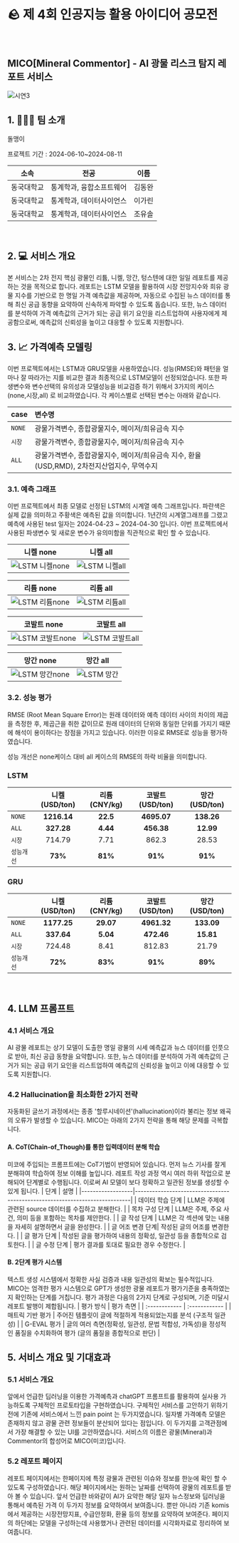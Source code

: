   # 🪨 제 4회 인공지능 활용 아이디어 공모전
<br>

## MICO[Mineral Commentor] - AI 광물 리스크 탐지 레포트 서비스 
![시연3](https://github.com/dongwan97/BI_competition/assets/122766043/eb5089ed-386d-47db-8bf0-fa7788393cd8)


## 1. 🏃🏻‍♂️ 팀 소개
<p> 돌맹이 </p>
<p>프로젝트 기간 : 2024-06-10~2024-08-11</p>

|    소속    |          전공           |  이름  |
| :--------: | :---------------------: | :----: |
| 동국대학교 | 통계학과, 융합소프트웨어 | 김동완 |
| 동국대학교 | 통계학과, 데이터사이언스 | 이가린 |
| 동국대학교 | 통계학과, 데이터사이언스 | 조유솔 |
<br>

## 2. 💻 서비스 개요
본 서비스는 2차 전지 핵심 광물인 리튬, 니켈, 망간, 텅스텐에 대한 일일 레포트를 제공하는 것을 목적으로 합니다. 레포트는 LSTM 모델을 활용하여 시장 전망지수와 희유 광물 지수를 기반으로 한 명일 가격 예측값을 제공하며, 자동으로 수집된 뉴스 데이터를 통해 최신 공급 동향을 요약하여 신속하게 파악할 수 있도록 돕습니다. 또한, 뉴스 데이터를 분석하여 가격 예측값의 근거가 되는 공급 위기 요인을 리스트업하여 사용자에게 제공함으로써, 예측값의 신뢰성을 높이고 대응할 수 있도록 지원합니다. 
<br>

## 3. 📈 가격예측 모델링
이번 프로젝트에서는 LSTM과 GRU모델을 사용하였습니다. 성능(RMSE)와 패턴을 얼마나 잘 따라가는 지를 비교한 결과 최종적으로 LSTM모델이 선정되었습니다. 또한 파생변수와 변수선택의 유의성과 모델성능을 비교검증 하기 위해서 3가지의 케이스(none,시장,all) 로 비교하였습니다. 각 케이스별로 선택된 변수는 아래와 같습니다.

| case | 변수명 |
| :----- | :----- |
| `NONE` | 광물가격변수, 종합광물지수, 메이저/희유금속 지수 | 
| `시장` | 광물가격변수, 종합광물지수, 메이저/희유금속 지수 | 
| `ALL` | 광물가격변수, 종합광물지수, 메이저/희유금속 지수, 환율(USD,RMD), 2차전지산업지수, 무역수지 | 


### 3.1. 예측 그래프
이번 프로젝트에서 최종 모델로 선정된 LSTM의 시계열 예측 그래프입니다. 파란색은 실제 값을 의미하고 주황색은 예측된 값을 의미합니다. 1년간의 시계열그래프를 그렸고 예측에 사용된 test 일자는 2024-04-23 ~ 2024-04-30 입니다. 이번 프로젝트에서 사용된 파생변수 및 새로운 변수가 유의미함을 직관적으로 확인 할 수 있습니다. 

| 니켈 none | 니켈 all |
| :-----: | :-----: |
![LSTM 니켈none](https://github.com/dongwan97/BI_competition/assets/122766043/a65052ac-940b-4790-9c3e-ed99896a1fd7) | ![LSTM 니켈all](https://github.com/dongwan97/BI_competition/assets/122766043/c0e8fbb7-61cc-4a6a-89ef-eb11ba4b3ee5) 

| 리튬 none | 리튬 all |
| :-----: | :-----: |
![LSTM 리튬none](https://github.com/dongwan97/BI_competition/assets/122766043/07eed9a5-9b2f-4eed-91ae-0d08fa223f00) | ![LSTM 리튬all](https://github.com/dongwan97/BI_competition/assets/122766043/67e435cd-9a1d-4058-9ab5-b994b624806c) 

| 코발트 none | 코발트 all |
| :-----: | :-----: |
![LSTM 코발트none](https://github.com/dongwan97/BI_competition/assets/122766043/69e85f61-d8b5-477b-8dff-1378b5e40895) | ![LSTM 코발트all](https://github.com/dongwan97/BI_competition/assets/122766043/f23bc74a-4a89-43f3-90c9-6a54a0bfeb41)

| 망간 none | 망간 all |
| :-----: | :-----: |
![LSTM 망간none](https://github.com/dongwan97/BI_competition/assets/122766043/9ce7b8be-e1f5-43e8-946e-505c6fcf5b2c) | ![LSTM 망간](https://github.com/dongwan97/BI_competition/assets/122766043/86e42256-5ffc-4eef-b2dc-e7b37d3dd764)


### 3.2. 성능 평가
RMSE (Root Mean Square Error)는 원래 데이터와 예측 데이터 사이의 차이의 제곱을 측정한 후, 제곱근을 취한 값이므로 원래 데이터의 단위와 동일한 단위를 가지기 때문에 해석이 용이하다는 장점을 가지고 있습니다. 이러한 이유로 RMSE로 성능을 평가하였습니다.

성능 개선은 none케이스 대비 all 케이스의 RMSE의 하락 비율을 의미합니다.

### LSTM
|        |  니켈(USD/ton)  |  리튬(CNY/kg)  | 코발트(USD/ton) | 망간(USD/ton) |
| :----- | :-----: | :----: | :----: | :----: |
| `NONE` | **1216.14** | **22.5** | **4695.07** | **138.26** |
| `ALL` | **327.28** | **4.44** | **456.38** | **12.99** |
| `시장` | 714.79 | 7.71 | 862.3 | 28.53 |
| `성능개선` | **73%** | **81%** | **91%** | **91%** | 

### GRU
|        |  니켈(USD/ton)  |  리튬(CNY/kg)  | 코발트(USD/ton) | 망간(USD/ton) |
| :----- | :-----: | :----: | :----: | :----: |
| `NONE` | **1177.25** | **29.07** | **4961.32** | **133.09** |
| `ALL` | **337.64** | **5.04** | **472.46** | **15.81** |
| `시장` | 724.48 | 8.41 | 812.83 | 21.79 |
| `성능개선` | **72%** | **83%** | **91%** | **89%** | 
<br>

## 4. LLM 프롬프트 
### 4.1 서비스 개요 
AI 광물 레포트는 상기 모델이 도출한 명일 광물의 시세 예측값과 뉴스 데이터를 인풋으로 받아, 최신 공급 동향을 요약합니다. 또한, 뉴스 데이터를 분석하여 가격 예측값의 근거가 되는 공급 위기 요인을 리스트업하여 예측값의 신뢰성을 높이고 이에 대응할 수 있도록 지원합니다.
### 4.2 Hallucination을 최소화한 2가지 전략
자동화된 글쓰기 과정에서는 종종 '할루시네이션'(hallucination)이라 불리는 정보 왜곡의 오류가 발생할 수 있습니다. MICO는 아래의 2가지 전략을 통해 해당 문제를 극복합니다. 
#### A. CoT(Chain-of_Though)를 통한 입력데이터 분해 학습
미코에 주입되는 프롬프트에는 CoT기법이 반영되어 있습니다. 먼저 뉴스 기사를 잘게 분해햐여 학습하여 정보 이해를 높입니다. 레포트 작성 과정 역시 여러 하위 작업으로 분해되어 단계별로 수행됩니다. 이로써 AI 모델이 보다 정확하고 일관된 정보를 생성할 수 있게 됩니다. 
| 단계             | 설명                                                                       |
|------------------|----------------------------------------------------------------------------|
| 데이터 학습 단계 | LLM은 주제에 관련된 source 데이터를 수집하고 분해한다.                    |
| 목차 구성 단계   | LLM은 주제, 주요 사건, 의미 등을 포함하는 목차를 제안한다.               |
| 글 작성 단계     | LLM은 각 섹션에 맞는 내용을 자세히 설명하면서 글을 완성한다.             |
| 글 어조 변경 단계| 작성된 글의 어조를 변경한다.                                               |
| 글 평가 단계     | 작성된 글을 평가하여 내용의 정확성, 일관성 등을 종합적으로 검토한다.     |
| 글 수정 단계     | 평가 결과를 토대로 필요한 경우 수정한다.                                  |

#### B. 2단계 평가 시스템 
텍스트 생성 시스템에서 정확한 사실 검증과 내용 일관성의 확보는 필수적입니다. MICO는 엄격한 평가 시스템으로 GPT가 생성한 광물 레포트가 평가기준을 충족하였는지 확인하는 단계를 거칩니다. 
평가 과정은 다음의 2가지 단계로 구성되며, 기준 미달시 레포트 발행이 제합됩니다. 
|    평가 방식    |    평가 측면    | 
| :------------ | :------------ |
|    매트릭 기반 평가    |    주어진 템플릿이 글에 적절하게 적용되었는지를 분석 (구조적 일관성)    |
|    G-EVAL 평가    |    글의 여러 측면(정확성, 일관성, 문법 적합성, 가독성)을 정성적인 품질을 수치화하여 평가 (글의 품질을 종합적으로 판단)    |
<br>

## 5. 서비스 개요 및 기대효과
### 5.1 서비스 개요
앞에서 언급한 딥러닝을 이용한 가격예측과 chatGPT 프롬프트를 활용하여 실사용 가능하도록 구체적인 프로토타입을 구현하였습니다. 구체적인 서비스를 고안하기 위하기 전에 기존에 서비스에서 느낀 pain point 는 두가지였습니다. 일자별 가격예측 모델은 존재하지 않고 광물 관련 정보들이 분산되어 있다는 점입니다. 이 두가지를 고객관점에서 가장 해결할 수 있는 UI를 고안하였습니다. 서비스의 이름은 광물(Mineral)과 Commentor의 합성어로 MICO(미코)입니다.

### 5.2 레포트 페이지
레포트 페이지에서는 한페이지에 특정 광물과 관련된 이슈와 정보를 한눈에 확인 할 수 있도록 구성하였습니다. 해당 페이지에서는 원하는 날짜를 선택하여 광물의 레포트를 받아 볼 수 있습니다. 앞서 언급한 바와같이 AI가 요약한 해당 일자 뉴스정보와 딥러닝을 통해서 예측된 가격 이 두가지 정보를 요약하여서 보여줍니다. 뿐만 아니라 기존 komis에서 제공하는 시장전망지표, 수급안정화, 환율 등의 정보를 요약하여 보여준다. 페이지의 하단에는 모델을 구성하는데 사용했거나 관련된 데이터를 시각화자료로 정리하여 보여줍니다.  


